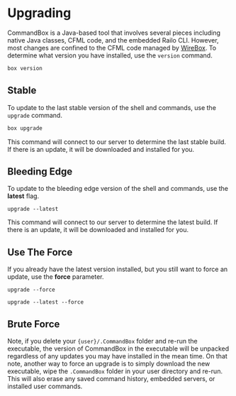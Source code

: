 # Upgrading

CommandBox is a Java-based tool that involves several pieces including
native Java classes, CFML code, and the embedded Railo CLI. However, most changes
are confined to the CFML code managed by [WireBox](http://wiki.coldbox.org/wiki/WireBox.cfm). To determine what version you have
installed, use the `version` command.

```bash
box version
```

## Stable

To update to the last stable version of the shell and commands, use the
`upgrade` command.

```bash
box upgrade
```

This command will connect to our server to determine the last stable
build. If there is an update, it will be downloaded and installed for
you.

Bleeding Edge
-------------

To update to the bleeding edge version of the shell and commands, use
the **latest** flag.

    upgrade --latest

This command will connect to our server to determine the latest build.
If there is an update, it will be downloaded and installed for you.

Use The Force
-------------

If you already have the latest version installed, but you still want to
force an update, use the **force** parameter.

    upgrade --force

    upgrade --latest --force

Brute Force
-----------

Note, if you delete your `{user}/.CommandBox` folder and re-run the
executable, the version of CommandBox in the executable will be unpacked
regardless of any updates you may have installed in the mean time. On
that note, another way to force an upgrade is to simply download the new
executable, wipe the `.CommandBox` folder in your user directory and
re-run. This will also erase any saved command history, embedded
servers, or installed user commands.